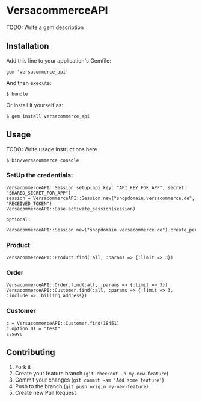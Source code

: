 # VersacommerceAPI

TODO: Write a gem description

## Installation

Add this line to your application's Gemfile:

    gem 'versacommerce_api'

And then execute:

    $ bundle

Or install it yourself as:

    $ gem install versacommerce_api

## Usage

TODO: Write usage instructions here

    $ bin/versacommerce console

### SetUp the credentials:

    VersacommerceAPI::Session.setup(api_key: "API_KEY_FOR_APP", secret: "SHARED_SECRET_FOR_APP")
    session = VersacommerceAPI::Session.new("shopdomain.versacommerce.de", "RECEIVED_TOKEN")
    VersacommerceAPI::Base.activate_session(session)

    optional:
    
    VersacommerceAPI::Session.new("shopdomain.versacommerce.de").create_permission_url
    
### Product

    VersacommerceAPI::Product.find(:all, :params => {:limit => 3})

### Order

    VersacommerceAPI::Order.find(:all, :params => {:limit => 3})
    VersacommerceAPI::Customer.find(:all, :params => {:limit => 3, :include => :billing_address})

### Customer

    c = VersacommerceAPI::Customer.find(18451)
    c.option_01 = "test"
    c.save

## Contributing

1. Fork it
2. Create your feature branch (`git checkout -b my-new-feature`)
3. Commit your changes (`git commit -am 'Add some feature'`)
4. Push to the branch (`git push origin my-new-feature`)
5. Create new Pull Request
